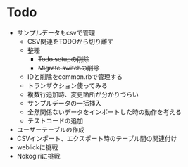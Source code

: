 # Todo

* サンプルデータもcsvで管理
  * ~~CSV関連をTODOから切り離す~~
  * ~~整理~~
    * ~~Todo.setupの削除~~
    * ~~Migrate.switchの削除~~
  * IDと削除をcommon.rbで管理する
  * トランザクション使ってみる
  * 複数行追加時、変更箇所が分かりづらい
  * サンプルデータの一括挿入
  * 全然関係ないデータをインポートした時の動作を考える
  * テストコードの追加
* ユーザーテーブルの作成
* CSVインポート、エクスポート時のテーブル間の関連付け
* weblickに挑戦
* Nokogiriに挑戦